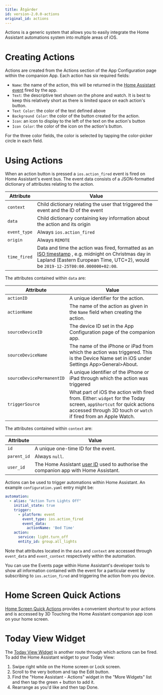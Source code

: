 ```yaml
---
title: Åtgärder
id: version-2.0.0-actions
original_id: actions
---
```


Actions is a generic system that allows you to easily integrate the Home Assistant automations system into multiple areas of iOS.

# Creating Actions

Actions are created from the Actions section of the App Configuration page within the companion App. Each action has six required fields:

* `Name`: the name of the action, this will be returned in the [Home Assistant event](https://www.home-assistant.io/docs/configuration/events/) fired by the app.
* `Text`: the descriptive text shown on the phone and watch. It is best to keep this relatively short as there is limited space on each action's button.
* `Text Color`: the color of the text defined above
* `Background Color`: the color of the button created for the action.
* `Icon`: an icon to display to the left of the text on the action's button 
* `Icon Color`: the color of the icon on the action's button.

For the three color fields, the color is selected by tapping the color-picker circle in each field.

# Using Actions

When an action button is pressed a `ios.action_fired` event is fired on Home Assistant's event bus. The event data consists of a JSON-formatted dictionary of attributes relating to the action.

| Attribute    | Value                                                                                                                                                                                                                             |
| ------------ | --------------------------------------------------------------------------------------------------------------------------------------------------------------------------------------------------------------------------------- |
| `context`    | Child dictionary relating the user that triggered the event and the ID of the event                                                                                                                                               |
| `data`       | Child dictionary containing key information about the action and its origin                                                                                                                                                       |
| `event_type` | Always `ios.action_fired`                                                                                                                                                                                                         |
| `origin`     | Always `REMOTE`                                                                                                                                                                                                                   |
| `time_fired` | Data and time the action was fired, formatted as an [ISO timestamp](https://en.wikipedia.org/wiki/ISO_8601) , e.g. midnight on Christmas day in Lapland (Eastern European Time, UTC+2), would be `2019-12-25T00:00.000000+02:00`. |

The attributes contained within `data` are:

| Attribute                 | Value                                                                                                                                                                                  |
| ------------------------- | -------------------------------------------------------------------------------------------------------------------------------------------------------------------------------------- |
| `actionID`                | A unique identifier for the action.                                                                                                                                                    |
| `actionName`              | The name of the action as given in the `Name` field when creating the action.                                                                                                          |
| `sourceDeviceID`          | The device ID set in the App Configuration page of the companion app.                                                                                                                  |
| `sourceDeviceName`        | The name of the iPhone or iPad from which the action was triggered. This is the Device Name set in iOS under Settings App>General>About.                                               |
| `sourceDevicePermanentID` | A unique identifier of the iPhone or iPad through which the action was triggered                                                                                                       |
| `triggerSource`           | What part of iOS the action with fired from. Either: `widget` for the Today screen, `appShortcut` for quick actions accessed through 3D touch or `watch` if fired from an Apple Watch. |

The attributes contained within `context` are:

| Attribute   | Value                                                                                                                                                   |
| ----------- | ------------------------------------------------------------------------------------------------------------------------------------------------------- |
| `id`        | A unique one-time ID for the event.                                                                                                                     |
| `parent_id` | Always `null`.                                                                                                                                          |
| `user_id`   | The Home Assistant [user ID](https://www.home-assistant.io/docs/authentication/#user-accounts) used to authorise the companion app with Home Assistant. |

Actions can be used to trigger automations within Home Assistant. An example `configuration.yaml` entry might be:

```yaml
automation:
  - alias: "Action Turn Lights Off"
    initial_state: true
    trigger:
      - platform: event
        event_type: ios.action_fired
        event_data:
          actionName: 'Bed Time'
    action:
      service: light.turn_off
      entity_id: group.all_lights
```

Note that attributes located in the `data` and `context` are accessed through `event_data` and `event_context` respectively within the automation.

You can use the Events page within Home Assistant's developer tools to show all information contained with the event for a particular event by subscribing to `ios.action_fired` and triggering the action from you device.

# Home Screen Quick Actions

[Home Screen Quick Actions](https://support.apple.com/guide/iphone/keep-apps-handy-iph414564dba/ios#iph1ffcbd691) provides a convenient shortcut to your actions and is accessed by 3D Touching the Home Assistant companion app icon on your home screen.

# Today View Widget

The [Today View Widget](https://support.apple.com/en-gb/HT207122) is another route through which actions can be fired. To add the Home Assistant widget to your Today View:

1. Swipe right while on the Home screen or Lock screen.
2. Scroll to the very bottom and tap the Edit button.
3. Find the "Home Assistant - Actions" widget in the "More Widgets" list and then tap the green + button to add it.
4. Rearrange as you'd like and then tap Done.